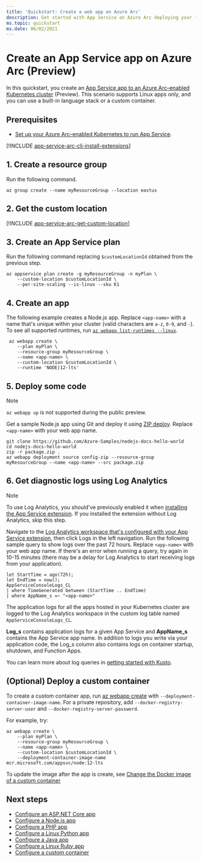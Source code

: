 ```yaml
---
title: 'Quickstart: Create a web app on Azure Arc'
description: Get started with App Service on Azure Arc deploying your first web app.
ms.topic: quickstart
ms.date: 06/02/2021
---
```


# Create an App Service app on Azure Arc (Preview)

In this quickstart, you create an [App Service app to an Azure Arc–enabled Kubernetes cluster](overview-arc-integration.md) (Preview). This scenario supports Linux apps only, and you can use a built-in language stack or a custom container.

## Prerequisites

- [Set up your Azure Arc–enabled Kubernetes to run App Service](manage-create-arc-environment.md).

[!INCLUDE [app-service-arc-cli-install-extensions](../../includes/app-service-arc-cli-install-extensions.md)]

## 1. Create a resource group

Run the following command.

```azurecli-interactive
az group create --name myResourceGroup --location eastus 
```

## 2. Get the custom location

[!INCLUDE [app-service-arc-get-custom-location](../../includes/app-service-arc-get-custom-location.md)]


## 3. Create an App Service plan

Run the following command replacing `$customLocationId` obtained from the previous step.

```azurecli-interactive
az appservice plan create -g myResourceGroup -n myPlan \
    --custom-location $customLocationId \
    --per-site-scaling --is-linux --sku K1
``` 

## 4. Create an app

The following example creates a Node.js app. Replace `<app-name>` with a name that's unique within your cluster (valid characters are `a-z`, `0-9`, and `-`). To see all supported runtimes, run [`az webapp list-runtimes --linux`](/cli/azure/webapp).

```azurecli-interactive
 az webapp create \
    --plan myPlan \
    --resource-group myResourceGroup \
    --name <app-name> \
    --custom-location $customLocationId \
    --runtime 'NODE|12-lts'
```

## 5. Deploy some code

> [!NOTE]
> `az webapp up` is not supported during the public preview.

Get a sample Node.js app using Git and deploy it using [ZIP deploy](deploy-zip.md). Replace `<app-name>` with your web app name.

```azurecli-interactive
git clone https://github.com/Azure-Samples/nodejs-docs-hello-world
cd nodejs-docs-hello-world
zip -r package.zip .
az webapp deployment source config-zip --resource-group myResourceGroup --name <app-name> --src package.zip
```

## 6. Get diagnostic logs using Log Analytics

> [!NOTE]
> To use Log Analytics, you should've previously enabled it when [installing the App Service extension](manage-create-arc-environment.md#install-the-app-service-extension). If you installed the extension without Log Analytics, skip this step.

Navigate to the [Log Analytics workspace that's configured with your App Service extension](manage-create-arc-environment.md#install-the-app-service-extension), then click Logs in the left navigation. Run the following sample query to show logs over the past 72 hours. Replace `<app-name>` with your web app name. If there's an error when running a query, try again in 10-15 minutes (there may be a delay for Log Analytics to start receiving logs from your application). 

```kusto
let StartTime = ago(72h);
let EndTime = now();
AppServiceConsoleLogs_CL
| where TimeGenerated between (StartTime .. EndTime)
| where AppName_s =~ "<app-name>"
```

The application logs for all the apps hosted in your Kubernetes cluster are logged to the Log Analytics workspace in the custom log table named `AppServiceConsoleLogs_CL`. 

**Log_s** contains application logs for a given App Service and **AppName_s** contains the App Service app name. In addition to logs you write via your application code, the Log_s column also contains logs on container startup, shutdown, and Function Apps.

You can learn more about log queries in [getting started with Kusto](../azure-monitor/logs/get-started-queries.md).

## (Optional) Deploy a custom container

To create a custom container app, run [az webapp create](/cli/azure/webapp#az_webapp_create) with `--deployment-container-image-name`. For a private repository, add `--docker-registry-server-user` and `--docker-registry-server-password`.

For example, try:

```azurecli-interactive
az webapp create \
    --plan myPlan \
    --resource-group myResourceGroup \
    --name <app-name> \
    --custom-location $customLocationId \
    --deployment-container-image-name mcr.microsoft.com/appsvc/node:12-lts
```

<!-- `TODO: currently gets an error but the app is successfully created: "Error occurred in request., RetryError: HTTPSConnectionPool(host='management.azure.com', port=443): Max retries exceeded with url: /subscriptions/62f3ac8c-ca8d-407b-abd8-04c5496b2221/resourceGroups/myResourceGroup/providers/Microsoft.Web/sites/cephalin-arctest4/config/appsettings?api-version=2020-12-01 (Caused by ResponseError('too many 500 error responses',))"` -->

To update the image after the app is create, see [Change the Docker image of a custom container](configure-custom-container.md?pivots=container-linux#change-the-docker-image-of-a-custom-container)

## Next steps

- [Configure an ASP.NET Core app](configure-language-dotnetcore.md?pivots=platform-linux)
- [Configure a Node.js app](configure-language-nodejs.md?pivots=platform-linux)
- [Configure a PHP app](configure-language-php.md?pivots=platform-linux)
- [Configure a Linux Python app](configure-language-python.md)
- [Configure a Java app](configure-language-java.md?pivots=platform-linux)
- [Configure a Linux Ruby app](configure-language-ruby.md)
- [Configure a custom container](configure-custom-container.md?pivots=container-linux)

